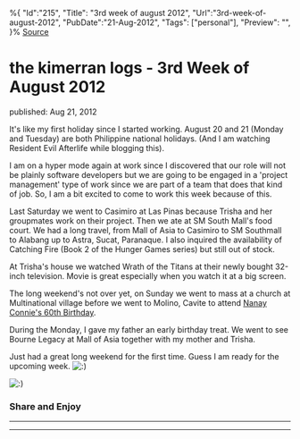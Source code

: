 ﻿%{
    "Id":"215",
    "Title": "3rd week of august 2012",
    "Url":"3rd-week-of-august-2012",
    "PubDate":"21-Aug-2012",
    "Tags": ["personal"],
    "Preview": "",
}%
[Source](http://markhughneri.com/blog/74/3rd-week-of-august-2012/ "Permalink to the kimerran logs - 3rd Week of August 2012")

# the kimerran logs - 3rd Week of August 2012

published: Aug 21, 2012

It's like my first holiday since I started working. August 20 and 21 (Monday and Tuesday) are both Philippine national holidays. (And I am watching Resident Evil Afterlife while blogging this).

I am on a hyper mode again at work since I discovered that our role will not be plainly software developers but we are going to be engaged in a 'project management' type of work since we are part of a team that does that kind of job. So, I am a bit excited to come to work this week because of this.

Last Saturday we went to Casimiro at Las Pinas because Trisha and her groupmates work on their project. Then we ate at SM South Mall's food court. We had a long travel, from Mall of Asia to Casimiro to SM Southmall to Alabang up to Astra, Sucat, Paranaque. I also inquired the availability of Catching Fire (Book 2 of the Hunger Games series) but still out of stock.

At Trisha's house we watched Wrath of the Titans at their newly bought 32-inch television. Movie is great especially when you watch it at a big screen.

The long weekend's not over yet, on Sunday we went to mass at a church at Multinational village before we went to Molino, Cavite to attend [Nanay Connie's 60th Birthday][1].

During the Monday, I gave my father an early birthday treat. We went to see Bourne Legacy at Mall of Asia together with my mother and Trisha.

Just had a great long weekend for the first time. Guess I am ready for the upcoming week. ![:\)][2]

![:\)][3]

### Share and Enjoy

* * *

* * *

[1]: https://www.facebook.com/media/set/?set=a.472129402822033.110569.100000749327940&type=1&l=7aaf2fa763
[2]: http://markhughneri.com/blog/assets/loading.gif
[3]: http://markhughneri.com/blog/wp-includes/images/smilies/icon_smile.gif
